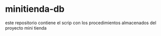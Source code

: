 # minitienda-db
este repositorio contiene el scrip con los procedimientos almacenados del proyecto mini tienda
